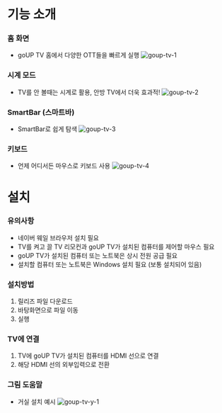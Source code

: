 # 기능 소개

### 홈 화면
- goUP TV 홈에서 다양한 OTT들을 빠르게 실행
![goup-tv-1](https://github.com/Error-ForestofMaking/goUP-TV/assets/128959567/53df6dd2-2d0d-4a28-a9d6-9da6a94da6c3)

### 시계 모드
- TV를 안 볼때는 시계로 활용, 안방 TV에서 더욱 효과적!
![goup-tv-2](https://github.com/Error-ForestofMaking/goUP-TV/assets/128959567/1b06cb33-34e1-44e2-8d24-85f21b211efa)

### SmartBar (스마트바)
- SmartBar로 쉽게 탐색
![goup-tv-3](https://github.com/Error-ForestofMaking/goUP-TV/assets/128959567/3155b5e2-7da5-4593-9e00-2286ef6360c7)

### 키보드
- 언제 어디서든 마우스로 키보드 사용
![goup-tv-4](https://github.com/Error-ForestofMaking/goUP-TV/assets/128959567/5f6831f6-8b38-4111-8925-fd1361add577)

# 설치

### 유의사항
- 네이버 웨일 브라우저 설치 필요
- TV를 켜고 끌 TV 리모컨과 goUP TV가 설치된 컴퓨터를 제어할 마우스 필요
- goUP TV가 설치된 컴퓨터 또는 노트북은 상시 전원 공급 필요
- 설치할 컴퓨터 또는 노트북은 Windows 설치 필요 (보통 설치되어 있음)

### 설치방법
1. 릴리즈 파일 다운로드
2. 바탕화면으로 파일 이동
3. 실행

### TV에 연결
1. TV에 goUP TV가 설치된 컴퓨터를 HDMI 선으로 연결
2. 해당 HDMI 선의 외부입력으로 전환

### 그림 도움말
- 거실 설치 예시
![goup-tv-y-1](https://github.com/Error-ForestofMaking/goUP-TV/assets/128959567/0dd5b6a7-207c-4595-9d91-2253c1ebd44e)
